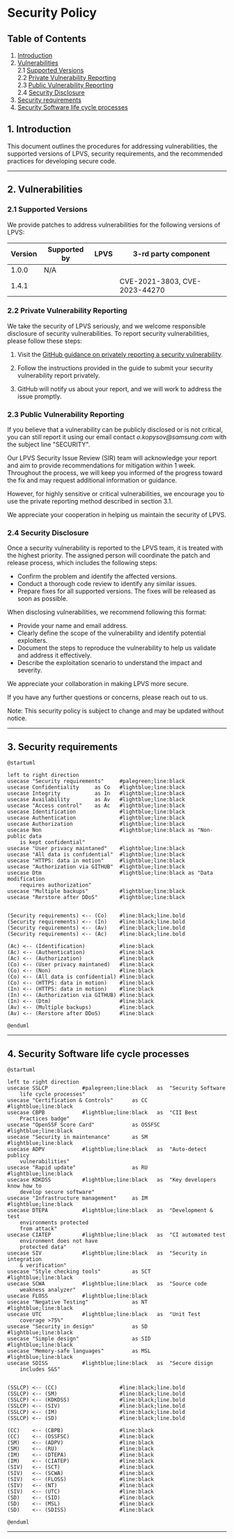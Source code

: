 # Security Policy

## Table of Contents
1. [Introduction](#1-introduction)
2. [Vulnerabilities](#2-vulnerabilities)  
    2.1 [Supported Versions](#21-supported-versions)  
    2.2 [Private Vulnerability Reporting](#22-private-vulnerability-reporting)  
    2.3 [Public Vulnerability Reporting](#23-public-vulnerability-reporting)  
    2.4 [Security Disclosure](#24-security-disclosure)  
3. [Security requirements](#3-security-requirements)  
4. [Security Software life cycle processes](#4-security-software-life-cycle-processes)

## 1. Introduction

This document outlines the procedures for addressing vulnerabilities, the supported versions of LPVS, security requirements, and the recommended practices for developing secure code.

---

## 2. Vulnerabilities

### 2.1 Supported Versions

We provide patches to address vulnerabilities for the following versions of LPVS:

| Version     | Supported by | LPVS               | 3-rd party component                           |
| ----------- | ------------ | ------------------ | ---------------------------------------------- |
| 1.0.0       | N/A          |                    |                                                |
| 1.4.1       |              |                    | CVE-2021-3803, CVE-2023-44270                  |

### 2.2 Private Vulnerability Reporting

We take the security of LPVS seriously, and we welcome responsible disclosure of security vulnerabilities. To report security vulnerabilities, please follow these steps:

1. Visit the [GitHub guidance on privately reporting a security vulnerability](https://docs.github.com/en/code-security/security-advisories/guidance-on-reporting-and-writing/privately-reporting-a-security-vulnerability).

2. Follow the instructions provided in the guide to submit your security vulnerability report privately.

3. GitHub will notify us about your report, and we will work to address the issue promptly.

### 2.3 Public Vulnerability Reporting

If you believe that a vulnerability can be publicly disclosed or is not critical, you can still report it using our email contact _o.kopysov@samsung.com_ with the subject line "SECURITY". 

Our LPVS Security Issue Review (SIR) team will acknowledge your report and aim to provide recommendations for mitigation within 1 week. Throughout the process, we will keep you informed of the progress toward the fix and may request additional information or guidance.

However, for highly sensitive or critical vulnerabilities, we encourage you to use the private reporting method described in section 3.1.

We appreciate your cooperation in helping us maintain the security of LPVS.

### 2.4 Security Disclosure

Once a security vulnerability is reported to the LPVS team, it is treated with the highest priority. The assigned person will coordinate the patch and release process, which includes the following steps:

- Confirm the problem and identify the affected versions.
- Conduct a thorough code review to identify any similar issues.
- Prepare fixes for all supported versions. The fixes will be released as soon as possible.

When disclosing vulnerabilities, we recommend following this format:

- Provide your name and email address.
- Clearly define the scope of the vulnerability and identify potential exploiters.
- Document the steps to reproduce the vulnerability to help us validate and address it effectively.
- Describe the exploitation scenario to understand the impact and severity.

We appreciate your collaboration in making LPVS more secure.

If you have any further questions or concerns, please reach out to us.

Note: This security policy is subject to change and may be updated without notice.

---

## 3. Security requirements

```plantuml
@startuml

left to right direction
usecase "Security requirements"     #palegreen;line:black
usecase Confidentiality     as Co   #lightblue;line:black
usecase Integrity           as In   #lightblue;line:black
usecase Availability        as Av   #lightblue;line:black
usecase "Access control"    as Ac   #lightblue;line:black
usecase Identification              #lightblue;line:black
usecase Authentication              #lightblue;line:black
usecase Authorization               #lightblue;line:black
usecase Non                         #lightblue;line:black as "Non-public data 
    is kept confidential"
usecase "User privacy maintaned"    #lightblue;line:black
usecase "All data is confidential"  #lightblue;line:black
usecase "HTTPS: data in motion"     #lightblue;line:black
usecase "Authorization via GITHUB"  #lightblue;line:black
usecase Dtm                         #lightblue;line:black as "Data modification
    requires authorization"
usecase "Multiple backups"          #lightblue;line:black
usecase "Rerstore after DDoS"       #lightblue;line:black


(Security requirements) <-- (Co)    #line:black;line.bold
(Security requirements) <-- (In)    #line:black;line.bold
(Security requirements) <-- (Av)    #line:black;line.bold
(Security requirements) <-- (Ac)    #line:black;line.bold

(Ac) <-- (Identification)           #line:black
(Ac) <-- (Authentication)           #line:black
(Ac) <-- (Authorization)            #line:black
(Co) <-- (User privacy maintaned)   #line:black
(Co) <-- (Non)                      #line:black
(Co) <-- (All data is confidential) #line:black
(Co) <-- (HTTPS: data in motion)    #line:black
(In) <-- (HTTPS: data in motion)    #line:black
(In) <-- (Authorization via GITHUB) #line:black
(In) <-- (Dtm)                      #line:black
(Av) <-- (Multiple backups)         #line:black
(Av) <-- (Rerstore after DDoS)      #line:black

@enduml
```

---

## 4. Security Software life cycle processes
```plantuml
@startuml

left to right direction
usecase SSLCP           #palegreen;line:black   as  "Security Software
    life cycle processes"
usecase "Certification & Controls"      as CC       #lightblue;line:black
usecase CBPB            #lightblue;line:black   as  "CII Best 
    Practices badge"
usecase "OpenSSF Score Card"            as OSSFSC   #lightblue;line:black
usecase "Security in maintenance"       as SM       #lightblue;line:black
usecase ADPV            #lightblue;line:black   as  "Auto-detect publicy
    vulnerabilities"
usecase "Rapid update"                  as RU       #lightblue;line:black
usecase KDKDSS          #lightblue;line:black   as  "Key developers know how to
    develop secure software"
usecase "Infrastructure management"     as IM       #lightblue;line:black
usecase DTEPA           #lightblue;line:black   as  "Development & test
    environments protected
    from attack"
usecase CIATEP          #lightblue;line:black   as  "CI automated test
    environment does not have
    protected data"
usecase SIV             #lightblue;line:black   as  "Security in integration
    & verification"
usecase "Style checking tools"          as SCT      #lightblue;line:black
usecase SCWA            #lightblue;line:black   as  "Source code
    weakness analyzer"
usecase FLOSS           #lightblue;line:black
usecase "Negative Testing"              as NT       #lightblue;line:black
usecase UTC             #lightblue;line:black   as  "Unit Test
    coverage >75%"
usecase "Security in design"            as SD       #lightblue;line:black
usecase "Simple design"                 as SID      #lightblue;line:black
usecase "Memory-safe languages"         as MSL      #lightblue;line:black
usecase SDISS           #lightblue;line:black   as  "Secure disign
    includes S&S"


(SSLCP) <-- (CC)                    #line:black;line.bold
(SSLCP) <-- (SM)                    #line:black;line.bold
(SSLCP) <-- (KDKDSS)                #line:black;line.bold
(SSLCP) <-- (SIV)                   #line:black;line.bold
(SSLCP) <-- (IM)                    #line:black;line.bold
(SSLCP) <-- (SD)                    #line:black;line.bold

(CC)    <-- (CBPB)                  #line:black
(CC)    <-- (OSSFSC)                #line:black
(SM)    <-- (ADPV)                  #line:black
(SM)    <-- (RU)                    #line:black
(IM)    <-- (DTEPA)                 #line:black
(IM)    <-- (CIATEP)                #line:black
(SIV)   <-- (SCT)                   #line:black
(SIV)   <-- (SCWA)                  #line:black
(SIV)   <-- (FLOSS)                 #line:black
(SIV)   <-- (NT)                    #line:black
(SIV)   <-- (UTC)                   #line:black
(SD)    <-- (SID)                   #line:black
(SD)    <-- (MSL)                   #line:black
(SD)    <-- (SDISS)                 #line:black

@enduml
```
---
